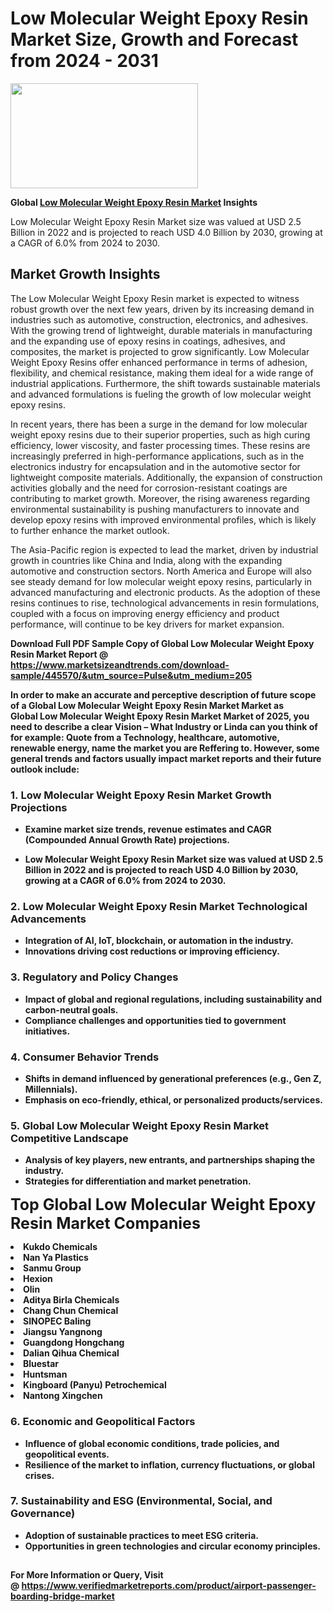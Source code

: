 <H1>Low Molecular Weight Epoxy Resin Market Size, Growth and Forecast from 2024 - 2031</H1><img class="aligncenter size-medium wp-image-584254" src="https://thirdeyenews.in/wp-content/uploads/2024/09/Global-Market-Research-300x168.jpeg" alt="" width="300" height="168" /><p><strong>Global&nbsp;<a href="https://www.marketsizeandtrends.com/download-sample/445570/&amp;utm_source=Pulse&amp;utm_medium=205">Low Molecular Weight Epoxy Resin Market</a> Insights</strong></p><p>Low Molecular Weight Epoxy Resin Market size was valued at USD 2.5 Billion in 2022 and is projected to reach USD 4.0 Billion by 2030, growing at a CAGR of 6.0% from 2024 to 2030.</p><p><h2>Market Growth Insights</h2> <p>The Low Molecular Weight Epoxy Resin market is expected to witness robust growth over the next few years, driven by its increasing demand in industries such as automotive, construction, electronics, and adhesives. With the growing trend of lightweight, durable materials in manufacturing and the expanding use of epoxy resins in coatings, adhesives, and composites, the market is projected to grow significantly. Low Molecular Weight Epoxy Resins offer enhanced performance in terms of adhesion, flexibility, and chemical resistance, making them ideal for a wide range of industrial applications. Furthermore, the shift towards sustainable materials and advanced formulations is fueling the growth of low molecular weight epoxy resins.</p> <p><strong></strong></p> <p>In recent years, there has been a surge in the demand for low molecular weight epoxy resins due to their superior properties, such as high curing efficiency, lower viscosity, and faster processing times. These resins are increasingly preferred in high-performance applications, such as in the electronics industry for encapsulation and in the automotive sector for lightweight composite materials. Additionally, the expansion of construction activities globally and the need for corrosion-resistant coatings are contributing to market growth. Moreover, the rising awareness regarding environmental sustainability is pushing manufacturers to innovate and develop epoxy resins with improved environmental profiles, which is likely to further enhance the market outlook.</p> <p>The Asia-Pacific region is expected to lead the market, driven by industrial growth in countries like China and India, along with the expanding automotive and construction sectors. North America and Europe will also see steady demand for low molecular weight epoxy resins, particularly in advanced manufacturing and electronic products. As the adoption of these resins continues to rise, technological advancements in resin formulations, coupled with a focus on improving energy efficiency and product performance, will continue to be key drivers for market expansion.</p> <p><strong></p><p><span class=""><strong>Download Full PDF Sample Copy of Global Low Molecular Weight Epoxy Resin Market Report</strong> @ <a href="https://www.marketsizeandtrends.com/download-sample/445570/&amp;utm_source=Pulse&amp;utm_medium=205" target="_blank">https://www.marketsizeandtrends.com/download-sample/445570/&amp;utm_source=Pulse&amp;utm_medium=205</a></span></p><p>In order to make an accurate and perceptive description of future scope of a Global&nbsp;Low Molecular Weight Epoxy Resin Market Market as Global&nbsp;Low Molecular Weight Epoxy Resin Market Market of 2025, you need to describe a clear Vision &ndash; What Industry or Linda can you think of for example: Quote from a Technology, healthcare, automotive, renewable energy, name the market you are Reffering to. However, some general trends and factors usually impact market reports and their future outlook include:</p><h3>1.&nbsp;<strong>Low Molecular Weight Epoxy Resin Market Growth Projections</strong></h3><ul><li>Examine market size trends, revenue estimates and CAGR (Compounded Annual Growth Rate) projections.</li><li><p>Low Molecular Weight Epoxy Resin Market size was valued at USD 2.5 Billion in 2022 and is projected to reach USD 4.0 Billion by 2030, growing at a CAGR of 6.0% from 2024 to 2030.</p></li></ul><h3>2.&nbsp;<strong>Low Molecular Weight Epoxy Resin Market Technological Advancements</strong></h3><ul><li>Integration of AI, IoT, blockchain, or automation in the industry.</li><li>Innovations driving cost reductions or improving efficiency.</li></ul><h3>3.&nbsp;<strong>Regulatory and Policy Changes</strong></h3><ul><li>Impact of global and regional regulations, including sustainability and carbon-neutral goals.</li><li>Compliance challenges and opportunities tied to government initiatives.</li></ul><h3>4.&nbsp;<strong>Consumer Behavior Trends</strong></h3><ul><li>Shifts in demand influenced by generational preferences (e.g., Gen Z, Millennials).</li><li>Emphasis on eco-friendly, ethical, or personalized products/services.</li></ul><h3>5.&nbsp;<strong>Global Low Molecular Weight Epoxy Resin Market Competitive Landscape</strong></h3><ul><li>Analysis of key players, new entrants, and partnerships shaping the industry.</li><li>Strategies for differentiation and market penetration.</li></ul><p data-pm-slice="1 1 []"><span style="color: inherit; font-family: inherit; font-size: 25px;">Top Global Low Molecular Weight Epoxy Resin Market Companies</span></p><div class="" data-test-id=""><p><li>Kukdo Chemicals</li><li> Nan Ya Plastics</li><li> Sanmu Group</li><li> Hexion</li><li> Olin</li><li> Aditya Birla Chemicals</li><li> Chang Chun Chemical</li><li> SINOPEC Baling</li><li> Jiangsu Yangnong</li><li> Guangdong Hongchang</li><li> Dalian Qihua Chemical</li><li> Bluestar</li><li> Huntsman</li><li> Kingboard (Panyu) Petrochemical</li><li> Nantong Xingchen</li></p></div><h3>6.&nbsp;<strong>Economic and Geopolitical Factors</strong></h3><ul><li>Influence of global economic conditions, trade policies, and geopolitical events.</li><li>Resilience of the market to inflation, currency fluctuations, or global crises.</li></ul><h3>7.&nbsp;<strong>Sustainability and ESG (Environmental, Social, and Governance)</strong></h3><ul><li>Adoption of sustainable practices to meet ESG criteria.</li><li>Opportunities in green technologies and circular economy principles.</li></ul><h2><strong style="font-size: 14px;">For More Information or Query, Visit @&nbsp;</strong><a style="background-color: #ffffff; font-size: 14px;" href="https://www.marketsizeandtrends.com/report/low-molecular-weight-epoxy-resin-market/" target="_blank">https://www.verifiedmarketreports.com/product/airport-passenger-boarding-bridge-market</a></h2>
